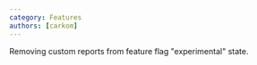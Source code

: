 ```yaml
---
category: Features
authors: [carkom]
---
```


Removing custom reports from feature flag "experimental" state.
